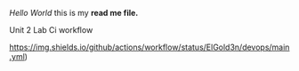 _Hello World_ this is my **read me file.**

Unit 2 Lab Ci workflow

https://img.shields.io/github/actions/workflow/status/ElGold3n/devops/main.yml)
